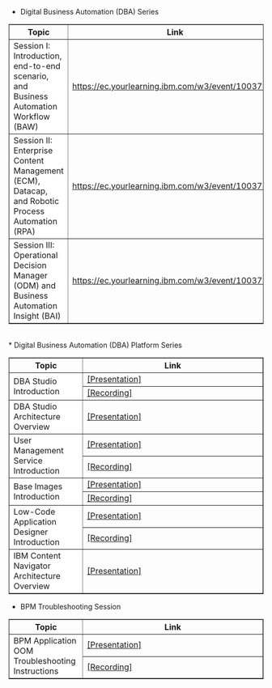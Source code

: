 * Digital Business Automation (DBA) Series
<table border="1px solid #ccc" cellspacing="0" cellpadding="0">
  <tr font-weight: 700; >
    <th width="29%" style="text-align:center;";>Topic</th>
    <th style="text-align:center">Link</th>
  </tr>
  <tr>
    <td style="background-color:white">Session I: Introduction, end-to-end scenario, and Business Automation Workflow (BAW)</td>
    <td><a href="https://ec.yourlearning.ibm.com/w3/event/10037141" target="_blank">https://ec.yourlearning.ibm.com/w3/event/10037141</a></td>
  </tr>
  <tr>
    <td style="background-color:white">Session II: Enterprise Content Management (ECM), Datacap, and Robotic Process Automation (RPA) </td>
    <td><a href="https://ec.yourlearning.ibm.com/w3/event/10037341" target="_blank">https://ec.yourlearning.ibm.com/w3/event/10037341</a></td>
  </tr>
  <tr>
    <td style="background-color:white">Session III: Operational Decision Manager (ODM) and Business Automation Insight (BAI)</td>
    <td><a href="https://ec.yourlearning.ibm.com/w3/event/10037341" target="_blank">https://ec.yourlearning.ibm.com/w3/event/10037355</a></td>
  </tr>
  </table>
<br/>
* Digital Business Automation (DBA) Platform Series
<table border="1px solid #ccc" cellspacing="0" cellpadding="0">
  <tr font-weight: 700; >
    <th width="29%" style="text-align:center;";>Topic</th>
    <th style="text-align:center">Link</th>
  </tr>
  <tr>
    <td rowspan="2" style="background-color:white">DBA Studio Introduction</td>
    <td><a href="https://ibm.ent.box.com/s/0tlw7jn35sm5m6rw6q6ynzmm4eyaf0w0/file/463489676834" target="_blank">[Presentation]</a></td>
  </tr>
  <tr>
    <td><a href="https://ibm.ent.box.com/s/0tlw7jn35sm5m6rw6q6ynzmm4eyaf0w0/file/463490081123" target="_blank">[Recording]</a></td>
  </tr>
  <tr>
    <td style="background-color:white">DBA Studio Architecture Overview</td>
    <td><a href="https://ibm.ent.box.com/s/0tlw7jn35sm5m6rw6q6ynzmm4eyaf0w0/file/463506418115" target="_blank">[Presentation]</a></td>
  </tr>
  <tr>
    <td rowspan="2" style="background-color:white">User Management Service Introduction</td>
    <td><a href="https://ibm.ent.box.com/s/0tlw7jn35sm5m6rw6q6ynzmm4eyaf0w0/file/467638405296" target="_blank">[Presentation]</a></td>
  </tr>
  <tr>
    <td><a href="https://ibm.ent.box.com/s/0tlw7jn35sm5m6rw6q6ynzmm4eyaf0w0/file/467650875017" target="_blank">[Recording]</a></td>
  </tr>
  <tr>
    <td rowspan="2" style="background-color:white">Base Images Introduction</td>
    <td><a href="https://ibm.ent.box.com/s/0tlw7jn35sm5m6rw6q6ynzmm4eyaf0w0/file/469907979294" target="_blank">[Presentation]</a></td>
  </tr>
  <tr>
    <td><a href="https://ibm.ent.box.com/s/0tlw7jn35sm5m6rw6q6ynzmm4eyaf0w0/file/469907809680" target="_blank">[Recording]</a></td>
  </tr>
  <tr>
    <td rowspan="2" style="background-color:white">Low-Code Application Designer Introduction</td>
    <td><a href="https://ibm.ent.box.com/s/0tlw7jn35sm5m6rw6q6ynzmm4eyaf0w0/file/477808973651" target="_blank">[Presentation]</a></td>
  </tr>
  <tr>
    <td><a href="https://ibm.ent.box.com/s/0tlw7jn35sm5m6rw6q6ynzmm4eyaf0w0/file/477819857834" target="_blank">[Recording]</a></td>
  </tr>
  <tr>
    <td style="background-color:white">IBM Content Navigator Architecture Overview</td>
    <td><a href="https://ibm.ent.box.com/s/0tlw7jn35sm5m6rw6q6ynzmm4eyaf0w0/file/493012675082" target="_blank">[Presentation]</a></td>
  </tr>
  </table>

* BPM Troubleshooting Session
<table border="1px solid #ccc" cellspacing="0" cellpadding="0">
  <tr font-weight: 700; >
    <th width="29%" style="text-align:center;";>Topic</th>
    <th style="text-align:center">Link</th>
  </tr>
  <tr>
    <td rowspan="2" style="background-color:white">BPM Application OOM Troubleshooting Instructions</td>
    <td><a href="https://ibm.ent.box.com/notes/474462666608?s=a0n8v176cc7cc4hw6u3z8ylrubp02qzm" target="_blank">[Presentation]</a></td>
  </tr>
  <tr>
    <td><a href="https://ibm.ent.box.com/s/a0n8v176cc7cc4hw6u3z8ylrubp02qzm/file/474122338151" target="_blank">[Recording]</a></td>
  </tr>
  </table>